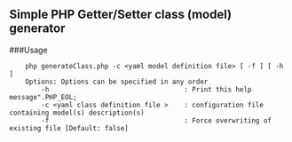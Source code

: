 Simple PHP Getter/Setter class (model) generator
---

###Usage
```
    php generateClass.php -c <yaml model definition file> [ -f ] [ -h ]
    Options: Options can be specified in any order
        -h                                  : Print this help message".PHP_EOL;
        -c <yaml class definition file >    : configuration file containing model(s) description(s)
        -f                                  : Force overwriting of existing file [Default: false]
```


